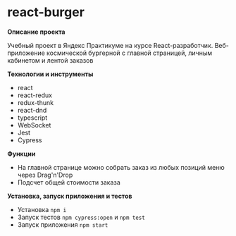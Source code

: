 # react-burger

**Описание проекта**

Учебный проект в Яндекс Практикуме на курсе React-разработчик. 
Веб-приложение космической бургерной с главной страницей, личным кабинетом и лентой заказов

**Технологии и инструменты**

* react
* react-redux
* redux-thunk
* react-dnd
* typescript
* WebSocket
* Jest
* Cypress

**Функции**

* На главной странице можно собрать заказ из любых позиций меню через Drag'n'Drop
* Подсчет общей стоимости заказа

**Установка, запуск приложения и тестов**

- Установка `npm i`
- Запуск тестов `npm cypress:open` и `npm test`
- Запуск приложения `npm start`

<!-- **Cсылка на страницу проекта**

* [Ссылка: "react-burger"]() -->

